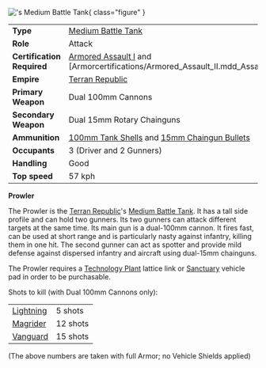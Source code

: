 !['s
[Medium Battle Tank](../items/Medium_Battle_Tank.md)](../images/ProwlerPicture.jpg){ class="figure" }

|                            |                                                                                                                                |
| -------------------------- | ------------------------------------------------------------------------------------------------------------------------------ |
| **Type**                   | [Medium Battle Tank](../items/Medium_Battle_Tank.md)                                                                           |
| **Role**                   | Attack                                                                                                                         |
| **Certification Required** | [Armored Assault I](../certifications/Armored_Assault_I.md) and [Armorcertifications/Armored_Assault_II.mdd_Assault_II.md)     |
| **Empire**                 | [Terran Republic](../terminology/Terran_Republic.md)                                                                                   |
| **Primary Weapon**         | Dual 100mm Cannons                                                                                                             |
| **Secondary Weapon**       | Dual 15mm Rotary Chainguns                                                                                                     |
| **Ammunition**             | [100mm Tank Shells](<../ammunition/Tank_Shell_(100mm).md>) and [15mm Chaingun Bullets](../ammunition/15mm_Chaingun_Bullets.md) |
| **Occupants**              | 3 (Driver and 2 Gunners)                                                                                                       |
| **Handling**               | Good                                                                                                                           |
| **Top speed**              | 57 kph                                                                                                                         |

**Prowler**

The Prowler is the [Terran Republic](../terminology/Terran_Republic.md)'s
[Medium Battle Tank](../items/Medium_Battle_Tank.md). It has a tall side profile
and can hold two gunners. Its two gunners can attack different targets at the
same time. Its main gun is a dual-100mm cannon. It fires fast, can be used at
short range and is particularly nasty against infantry, killing them in one hit.
The second gunner can act as spotter and provide mild defense against dispersed
infantry and aircraft using dual-15mm chainguns.

The Prowler requires a [Technology Plant](../locations/Technology_Plant.md)
lattice link or [Sanctuary](../locations/Sanctuary.md) vehicle pad in order to
be purchasable.

Shots to kill (with Dual 100mm Cannons only):

|                           |          |
| ------------------------- | -------- |
| [Lightning](Lightning.md) | 5 shots  |
| [Magrider](Magrider.md)   | 12 shots |
| [Vanguard](Vanguard.md)   | 15 shots |

(The above numbers are taken with full Armor; no Vehicle Shields applied)
